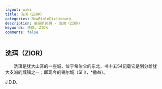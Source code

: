 ```yaml
---
layout: wiki
title: 洗珥（ZIOR）
categories: NewBibleDictionary
description: 圣经新词典 - 洗珥（ZIOR）
keywords: 洗珥, ZIOR
comments: false
---
```


## 洗珥（ZIOR）

　　洗珥是犹大山区的一座城，位于希伯仑的东北，书十五54记载它是划分给犹大支派的城镇之一；即现今的锡尔城（Si`ir，*撒益）。

J.D.D.








